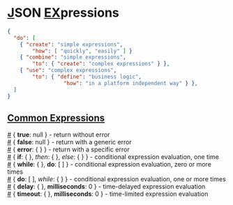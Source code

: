 # [J](#)SON [EX](#)pressions

```json
{
  "do": [
    { "create": "simple expressions",
        "how": [ "quickly", "easily" ] }
    { "combine": "simple expressions",
        "to": { "create": "complex expressions" } },
    { "use": "complex expressions",
        "to": { "define": "business logic",
                  "how": "in a platform independent way" } },
  ]
}
```

## [Common Expressions](#common-expressions)
<a name="jex-true" href="#jex-true">#</a> { **true**: null } - return without error<br>
<a name="jex-false" href="#jex-false">#</a> { **false**: null } - return with a generic error<br>
<a name="jex-error" href="#jex-error">#</a> { **error**: { } } - return with a specific error<br>
<a name="jex-if" href="#jex-if">#</a> { **if**: { }, *then*: { }, *else*: { } } - conditional expression evaluation, one time<br>
<a name="jex-while" href="#jex-while">#</a> { **while**: { }, **do**: [ ] } - conditional expression evaluation, zero or more times<br>
<a name="jex-do" href="#jex-do">#</a> { **do**: [ ], *while*: { } } - conditional expression evaluation, one or more times<br>
<a name="jex-delay" href="#jex-delay">#</a> { **delay**: { }, **milliseconds**: 0 } - time-delayed expression evaluation<br>
<a name="jex-timeout" href="#jex-timeout">#</a> { **timeout**: { }, **milliseconds**: 0 } - time-limited expression evaluation<br>
